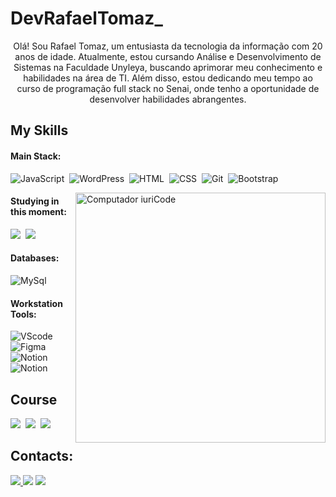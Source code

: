 # DevRafaelTomaz_

<p align="center">Olá! Sou Rafael Tomaz, um entusiasta da tecnologia da informação com 20 anos de idade. Atualmente, estou cursando Análise e Desenvolvimento de Sistemas na Faculdade Unyleya, buscando aprimorar meu conhecimento e habilidades na área de TI. Além disso, estou dedicando meu tempo ao curso de programação full stack no Senai, onde tenho a oportunidade de desenvolver habilidades abrangentes.



 
 


## My Skills

#### Main Stack:


![JavaScript](https://img.shields.io/badge/JavaScript-F7DF1E?style=for-the-badge&logo=javascript&logoColor=black)&nbsp;
![WordPress](https://img.shields.io/badge/Wordpress-21759B?style=for-the-badge&logo=wordpress&logoColor=white)&nbsp;
![HTML](https://img.shields.io/badge/HTML5-E34F26?style=for-the-badge&logo=html5&logoColor=white)&nbsp;
![CSS](https://img.shields.io/badge/CSS3-1572B6?style=for-the-badge&logo=css3&logoColor=white)&nbsp;
![Git](https://img.shields.io/badge/GIT-E44C30?style=for-the-badge&logo=git&logoColor=white)&nbsp;
![Bootstrap](https://img.shields.io/badge/Bootstrap-563D7C?style=for-the-badge&logo=bootstrap&logoColor=white
)&nbsp;

<img src="https://raw.githubusercontent.com/MicaelliMedeiros/micaellimedeiros/master/image/computer-illustration.png" min-width="400px" max-width="400px" width="400px" align="right" alt="Computador iuriCode">


#### Studying in this moment:
![](https://img.shields.io/badge/Node%20js-339933?style=for-the-badge&logo=nodedotjs&logoColor=white)&nbsp;
![](https://img.shields.io/badge/C%23-239120?style=for-the-badge&logo=csharp&logoColor=white)&nbsp;



#### Databases:

![MySql](https://img.shields.io/badge/MySQL-005C84?style=for-the-badge&logo=mysql&logoColor=white)&nbsp;

#### Workstation Tools:

![VScode](https://img.shields.io/badge/vscode-4285F4?style=for-the-badge&logo=vscode&logoColor=white)&nbsp;
![Figma](https://img.shields.io/badge/Figma-F24E1E?style=for-the-badge&logo=figma&logoColor=white)&nbsp;
![Notion](https://img.shields.io/badge/Notion-000000?style=for-the-badge&logo=notion&logoColor=white)&nbsp;
![Notion](
https://img.shields.io/badge/Visual_Studio-5C2D91?style=for-the-badge&logo=visual%20studio&logoColor=white)&nbsp;


## Course
![](https://img.shields.io/badge/W3Schools-04AA6D?style=for-the-badge&logo=W3Schools&logoColor=white
)&nbsp;
![](https://img.shields.io/badge/MDN_Web_Docs-black?style=for-the-badge&logo=mdnwebdocs&logoColor=white
)&nbsp;
![](
https://img.shields.io/badge/freecodecamp-27273D?style=for-the-badge&logo=freecodecamp&logoColor=white
)&nbsp;



## Contacts:

<div> 
<a href="https://www.instagram.com/__rafaelzin_/?next=%2F" target="_blank"><img src="https://img.shields.io/badge/-Instagram-%23E4405F?style=for-the-badge&logo=instagram&logoColor=white">
</a>
<a href = "mailto:contato.rafaelsantos33am@gmail.com"> <img src="https://img.shields.io/badge/-Gmail-%23333?style=for-the-badge&logo=gmail&logoColor=white" target="_blank"></a>
<a href="https://" target="_blank"><img src="https://img.shields.io/badge/-LinkedIn-%230077B5?style=for-the-badge&logo=linkedin&logoColor=white"  target="_blank"></a> 
</div>&nbsp;&nbsp;
 

